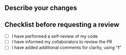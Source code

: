 ## Describe your changes

## Checklist before requesting a review
- [ ] I have performed a self-review of my code
- [ ] I have informed my collaborators to review the PR
- [ ] I have added additional comments for clarity, using "❗"
